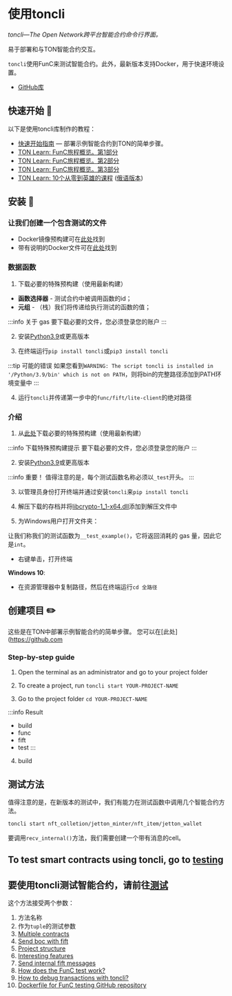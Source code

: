 # 使用toncli

_toncli—The Open Network跨平台智能合约命令行界面。_

易于部署和与TON智能合约交互。

`toncli`使用FunC来测试智能合约。此外，最新版本支持Docker，用于快速环境设置。

- [GitHub库](https://github.com/disintar/toncli)

## 快速开始 📌

以下是使用toncli库制作的教程：

- [快速开始指南](https://github.com/disintar/toncli/blob/master/docs/quick_start_guide.md) — 部署示例智能合约到TON的简单步骤。
- [TON Learn: FunC旅程概览。第1部分](https://blog.ton.org/func-journey)
- [TON Learn: FunC旅程概览。第2部分](https://blog.ton.org/func-journey-2)
- [TON Learn: FunC旅程概览。第3部分](https://blog.ton.org/func-journey-3)
- [TON Learn: 10个从零到英雄的课程](https://github.com/romanovichim/TonFunClessons_Eng) ([俄语版本](https://github.com/romanovichim/TonFunClessons_ru))

## 安装 💾

### 让我们创建一个包含测试的文件

- Docker镜像预构建可在[此处](https://hub.docker.com/r/trinketer22/func_docker/)找到
- 带有说明的Docker文件可在[此处](https://github.com/Trinketer22/func_docker)找到

### 数据函数

1. 下载必要的特殊预构建（使用最新构建）

- **函数选择器** - 测试合约中被调用函数的id；
- **元组** - （栈）我们将传递给执行测试的函数的值；

:::info 关于 gas
要下载必要的文件，您必须登录您的账户
:::

2. 安装[Python3.9](https://www.python.org/downloads/)或更高版本

3. 在终端运行`pip install toncli`或`pip3 install toncli`

:::tip 可能的错误
如果您看到`WARNING: The script toncli is installed in '/Python/3.9/bin' which is not on PATH`，则将bin的完整路径添加到PATH环境变量中
:::

4. 运行`toncli`并传递第一步中的`func/fift/lite-client`的绝对路径

### 介绍

1. 从[此处](https://github.com/SpyCheese/ton/actions/workflows/win-2019-compile.yml?query=branch%3Atoncli-local)下载必要的特殊预构建（使用最新构建）

:::info 下载特殊预构建提示
要下载必要的文件，您必须登录您的账户
:::

2. 安装[Python3.9](https://www.python.org/downloads/)或更高版本

:::info 重要！
值得注意的是，每个测试函数名称必须以`_test`开头。
:::

3. 以管理员身份打开终端并通过安装`toncli`来`pip install toncli`

4. 解压下载的存档并将[libcrypto-1_1-x64.dll](https://disk.yandex.ru/d/BJk7WPwr_JT0fw)添加到解压文件中

5. 为Windows用户打开文件夹：

让我们称我们的测试函数为`__test_example()`，它将返回消耗的 gas 量，因此它是`int`。

- 右键单击，打开终端

**Windows 10**:

- 在资源管理器中复制路径，然后在终端运行`cd 全路径`

## 创建项目 ✏️

这些是在TON中部署示例智能合约的简单步骤。
您可以在[此处](https://github.com

### Step-by-step guide

1. Open the terminal as an administrator and go to your project folder

2. To create a project, run `toncli start YOUR-PROJECT-NAME`

3. Go to the project folder `cd YOUR-PROJECT-NAME`

:::info Result

- build
- func
- fift
- test
  :::

4. build

## 测试方法

值得注意的是，在新版本的测试中，我们有能力在测试函数中调用几个智能合约方法。

```bash
toncli start nft_colletion/jetton_minter/nft_item/jetton_wallet
```

要调用`recv_internal()`方法，我们需要创建一个带有消息的cell。

## To test smart contracts using toncli, go to [testing](/develop/smart-contracts/testing/toncli)

## 要使用toncli测试智能合约，请前往[测试](/develop/smart-contracts/testing/toncli)

这个方法接受两个参数：

1. 方法名称
2. 作为`tuple`的测试参数
3. [Multiple contracts](https://github.com/disintar/toncli/blob/master/docs/advanced/multiple_contracts.md)
4. [Send boc with fift](https://github.com/disintar/toncli/blob/master/docs/advanced/send_boc_with_fift.md)
5. [Project structure](https://github.com/disintar/toncli/blob/master/docs/advanced/project_structure.md)
6. [Interesting features](https://github.com/disintar/toncli/blob/master/docs/advanced/intresting_features.md)
7. [Send internal fift messages](https://github.com/disintar/toncli/blob/master/docs/advanced/send_fift_internal.md)
8. [How does the FunC test work?](https://github.com/disintar/toncli/blob/master/docs/advanced/func_tests_new.md)
9. [How to debug transactions with toncli?](https://github.com/disintar/toncli/blob/master/docs/advanced/transaction_debug.md)
10. [Dockerfile for FunC testing GitHub repository](https://github.com/Trinketer22/func_docker)
